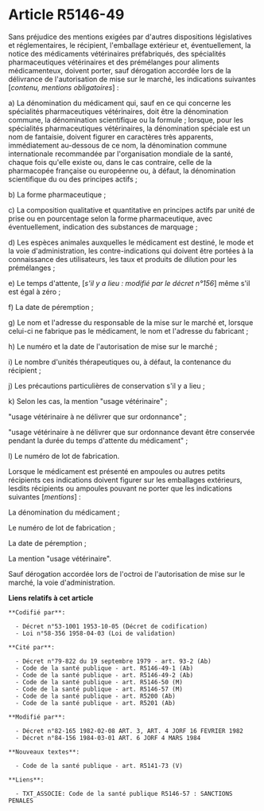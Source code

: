 # Article R5146-49

Sans préjudice des mentions exigées par d'autres dispositions législatives et réglementaires, le récipient, l'emballage
extérieur et, éventuellement, la notice des médicaments vétérinaires préfabriqués, des spécialités pharmaceutiques
vétérinaires et des prémélanges pour aliments médicamenteux, doivent porter, sauf dérogation accordée lors de la délivrance
de l'autorisation de mise sur le marché, les indications suivantes [*contenu, mentions obligatoires*] :

a) La dénomination du médicament qui, sauf en ce qui concerne les spécialités pharmaceutiques vétérinaires, doit être la
dénomination commune, la dénomination scientifique ou la formule ; lorsque, pour les spécialités pharmaceutiques
vétérinaires, la dénomination spéciale est un nom de fantaisie, doivent figurer en caractères très apparents, immédiatement
au-dessous de ce nom, la dénomination commune internationale recommandée par l'organisation mondiale de la santé, chaque fois
qu'elle existe ou, dans le cas contraire, celle de la pharmacopée française ou européenne ou, à défaut, la dénomination
scientifique du ou des principes actifs ;

b) La forme pharmaceutique ;

c) La composition qualitative et quantitative en principes actifs par unité de prise ou en pourcentage selon la forme
pharmaceutique, avec éventuellement, indication des substances de marquage ;

d) Les espèces animales auxquelles le médicament est destiné, le mode et la voie d'administration, les contre-indications qui
doivent être portées à la connaissance des utilisateurs, les taux et produits de dilution pour les prémélanges ;

e) Le temps d'attente, [*s'il y a lieu : modifié par le décret n°156*] même s'il est égal à zéro ;

f) La date de péremption ;

g) Le nom et l'adresse du responsable de la mise sur le marché et, lorsque celui-ci ne fabrique pas le médicament, le nom et
l'adresse du fabricant ;

h) Le numéro et la date de l'autorisation de mise sur le marché ;

i) Le nombre d'unités thérapeutiques ou, à défaut, la contenance du récipient ;

j) Les précautions particulières de conservation s'il y a lieu ;

k) Selon les cas, la mention "usage vétérinaire" ;

"usage vétérinaire à ne délivrer que sur ordonnance" ;

"usage vétérinaire à ne délivrer que sur ordonnance devant être conservée pendant la durée du temps d'attente du
médicament" ;

l) Le numéro de lot de fabrication.

Lorsque le médicament est présenté en ampoules ou autres petits récipients ces indications doivent figurer sur les emballages
extérieurs, lesdits récipients ou ampoules pouvant ne porter que les indications suivantes [*mentions*] :

La dénomination du médicament ;

Le numéro de lot de fabrication ;

La date de péremption ;

La mention "usage vétérinaire".

Sauf dérogation accordée lors de l'octroi de l'autorisation de mise sur le marché, la voie d'administration.

**Liens relatifs à cet article**

	**Codifié par**:

	  - Décret n°53-1001 1953-10-05 (Décret de codification)
	  - Loi n°58-356 1958-04-03 (Loi de validation)

	**Cité par**:

	  - Décret n°79-822 du 19 septembre 1979 - art. 93-2 (Ab)
	  - Code de la santé publique - art. R5146-49-1 (Ab)
	  - Code de la santé publique - art. R5146-49-2 (Ab)
	  - Code de la santé publique - art. R5146-50 (M)
	  - Code de la santé publique - art. R5146-57 (M)
	  - Code de la santé publique - art. R5200 (Ab)
	  - Code de la santé publique - art. R5201 (Ab)

	**Modifié par**:

	  - Décret n°82-165 1982-02-08 ART. 3, ART. 4 JORF 16 FEVRIER 1982
	  - Décret n°84-156 1984-03-01 ART. 6 JORF 4 MARS 1984

	**Nouveaux textes**:

	  - Code de la santé publique - art. R5141-73 (V)

	**Liens**:

	  - TXT_ASSOCIE: Code de la santé publique R5146-57 : SANCTIONS PENALES

